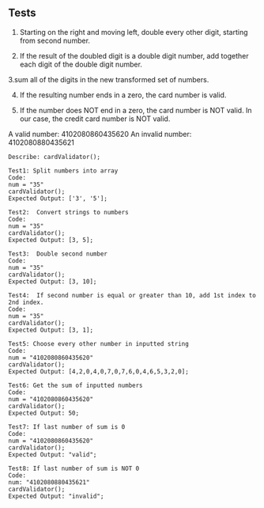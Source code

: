## Tests
1. Starting on the right and moving left, double every other digit, starting from second number.

2. If the result of the doubled digit is a double digit number, add together each digit of the double digit number.

3.sum all of the digits in the new transformed set of numbers.

4. If the resulting number ends in a zero, the card number is valid. 

5. If the number does NOT end in a zero, the card number is NOT valid. In our case, the credit card number is NOT valid.

A valid number: 4102080860435620
An invalid number: 4102080880435621
```
Describe: cardValidator();

Test1: Split numbers into array
Code: 
num = "35"
cardValidator();
Expected Output: ['3', '5']; 

Test2:  Convert strings to numbers
Code: 
num = "35"
cardValidator();
Expected Output: [3, 5]; 

Test3:  Double second number 
Code: 
num = "35"
cardValidator();
Expected Output: [3, 10]; 

Test4:  If second number is equal or greater than 10, add 1st index to 2nd index.
Code: 
num = "35"
cardValidator();
Expected Output: [3, 1]; 

Test5: Choose every other number in inputted string
Code: 
num = "4102080860435620"
cardValidator();
Expected Output: [4,2,0,4,0,7,0,7,6,0,4,6,5,3,2,0]; 

Test6: Get the sum of inputted numbers
Code: 
num = "4102080860435620"
cardValidator();
Expected Output: 50; 

Test7: If last number of sum is 0
Code: 
num = "4102080860435620"
cardValidator();
Expected Output: "valid";

Test8: If last number of sum is NOT 0
Code: 
num: "4102080880435621"
cardValidator();
Expected Output: "invalid";
```
